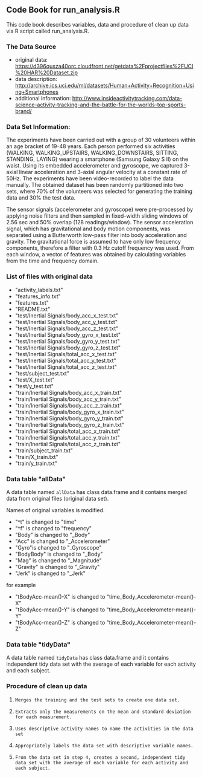 ## Code Book for run_analysis.R

This code book describes variables, data and procedure of clean up data via R script called run_analysis.R.

### The Data Source
- original data: https://d396qusza40orc.cloudfront.net/getdata%2Fprojectfiles%2FUCI%20HAR%20Dataset.zip
- data description: http://archive.ics.uci.edu/ml/datasets/Human+Activity+Recognition+Using+Smartphones
- additional information: http://www.insideactivitytracking.com/data-science-activity-tracking-and-the-battle-for-the-worlds-top-sports-brand/

### Data Set Information:

The experiments have been carried out with a group of 30 volunteers within an age bracket of 19-48 years. Each person performed six activities (WALKING, WALKING_UPSTAIRS, WALKING_DOWNSTAIRS, SITTING, STANDING, LAYING) wearing a smartphone (Samsung Galaxy S II) on the waist. Using its embedded accelerometer and gyroscope, we captured 3-axial linear acceleration and 3-axial angular velocity at a constant rate of 50Hz. The experiments have been video-recorded to label the data manually. The obtained dataset has been randomly partitioned into two sets, where 70% of the volunteers was selected for generating the training data and 30% the test data.

The sensor signals (accelerometer and gyroscope) were pre-processed by applying noise filters and then sampled in fixed-width sliding windows of 2.56 sec and 50% overlap (128 readings/window). The sensor acceleration signal, which has gravitational and body motion components, was separated using a Butterworth low-pass filter into body acceleration and gravity. The gravitational force is assumed to have only low frequency components, therefore a filter with 0.3 Hz cutoff frequency was used. From each window, a vector of features was obtained by calculating variables from the time and frequency domain.

### List of files with original data
- "activity_labels.txt"
- "features_info.txt"                           
- "features.txt"                                 
- "README.txt"                                  
- "test/Inertial Signals/body_acc_x_test.txt"   
- "test/Inertial Signals/body_acc_y_test.txt"   
- "test/Inertial Signals/body_acc_z_test.txt"   
- "test/Inertial Signals/body_gyro_x_test.txt"  
- "test/Inertial Signals/body_gyro_y_test.txt"  
- "test/Inertial Signals/body_gyro_z_test.txt"  
- "test/Inertial Signals/total_acc_x_test.txt"  
- "test/Inertial Signals/total_acc_y_test.txt"  
- "test/Inertial Signals/total_acc_z_test.txt"   
- "test/subject_test.txt"                       
- "test/X_test.txt"                             
- "test/y_test.txt"                             
- "train/Inertial Signals/body_acc_x_train.txt"
- "train/Inertial Signals/body_acc_y_train.txt" 
- "train/Inertial Signals/body_acc_z_train.txt" 
- "train/Inertial Signals/body_gyro_x_train.txt"
- "train/Inertial Signals/body_gyro_y_train.txt"
- "train/Inertial Signals/body_gyro_z_train.txt"
- "train/Inertial Signals/total_acc_x_train.txt"
- "train/Inertial Signals/total_acc_y_train.txt"
- "train/Inertial Signals/total_acc_z_train.txt"
- "train/subject_train.txt"                     
- "train/X_train.txt"                           
- "train/y_train.txt"

### Data table "allData"

A data table named `allData` has class data.frame and it contains merged data from original files (original data set).

Names of original variables is modified.
- "^t" is changed to "time"
- "^f" is changed to  "frequency"
- "Body" is changed to  "_Body"
- "Acc" is changed to "_Accelerometer"
- "Gyro"is changed to  "_Gyroscope"
- "BodyBody" is changed to  "_Body"
- "Mag" is changed to  "_Magnitude"
- "Gravity" is changed to  "_Gravity"
- "Jerk" is changed to  "_Jerk"

for example
- "tBodyAcc-mean()-X" is changed to "time_Body_Accelerometer-mean()-X"                  
- "tBodyAcc-mean()-Y" is changed to "time_Body_Accelerometer-mean()-Y"          
- "tBodyAcc-mean()-Z" is changed to "time_Body_Accelerometer-mean()-Z"

### Data table "tidyData"
A data table named `tidyData` has class data.frame and it contains independent tidy data set with the average of each variable for each activity and each subject.

### Procedure of clean up data
1.     Merges the training and the test sets to create one data set.
2.     Extracts only the measurements on the mean and standard deviation for each measurement. 
3.     Uses descriptive activity names to name the activities in the data set
4.     Appropriately labels the data set with descriptive variable names. 
5.     From the data set in step 4, creates a second, independent tidy data set with the average of each variable for each activity and each subject.
